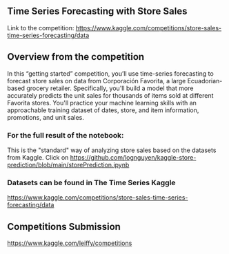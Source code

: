 ## Time Series Forecasting with Store Sales ##
Link to the competition: https://www.kaggle.com/competitions/store-sales-time-series-forecasting/data

## Overview from the competition
In this “getting started” competition, you’ll use time-series forecasting to forecast store sales on data from Corporación Favorita, a large Ecuadorian-based grocery retailer.
Specifically, you'll build a model that more accurately predicts the unit sales for thousands of items sold at different Favorita stores. You'll practice your machine learning skills with an approachable training dataset of dates, store, and item information, promotions, and unit sales.

### For the full result of the notebook:
This is the "standard" way of analyzing store sales based on the datasets from Kaggle. 
Click on https://github.com/lognguyen/kaggle-store-prediction/blob/main/storePrediction.ipynb

### Datasets can be found in The Time Series Kaggle
https://www.kaggle.com/competitions/store-sales-time-series-forecasting/data

## Competitions Submission ##
https://www.kaggle.com/leiffy/competitions
